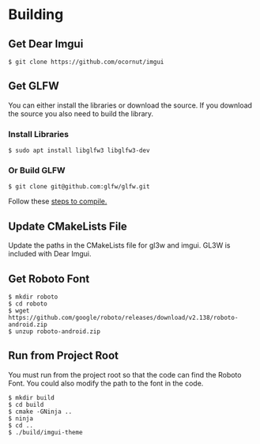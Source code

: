 
# Building

## Get Dear Imgui

```shell
$ git clone https://github.com/ocornut/imgui
```

## Get GLFW

You can either install the libraries or download the source. If you download the source
you also need to build the library.

### Install Libraries

```shell
$ sudo apt install libglfw3 libglfw3-dev
```

### Or Build GLFW

```shell
$ git clone git@github.com:glfw/glfw.git
```

Follow these [steps to compile.](http://www.glfw.org/docs/latest/compile.html)

## Update CMakeLists File

Update the paths in the CMakeLists file for gl3w and imgui. GL3W is included with Dear Imgui.

## Get Roboto Font

```shell
$ mkdir roboto
$ cd roboto
$ wget https://github.com/google/roboto/releases/download/v2.138/roboto-android.zip
$ unzup roboto-android.zip
```

## Run from Project Root

You must run from the project root so that the code can find the Roboto Font. You could
also modify the path to the font in the code.

```shell
$ mkdir build
$ cd build
$ cmake -GNinja ..
$ ninja
$ cd ..
$ ./build/imgui-theme
```
